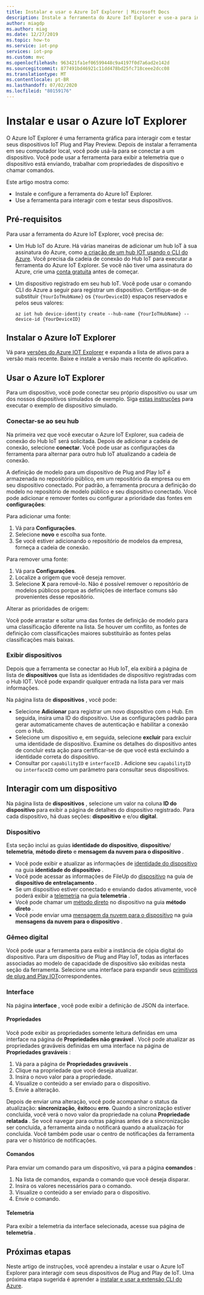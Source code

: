 ```yaml
---
title: Instalar e usar o Azure IoT Explorer | Microsoft Docs
description: Instale a ferramenta do Azure IoT Explorer e use-a para interagir com os dispositivos de visualização de Plug and Play de IoT conectados ao meu Hub IoT.
author: miagdp
ms.author: miag
ms.date: 12/27/2019
ms.topic: how-to
ms.service: iot-pnp
services: iot-pnp
ms.custom: mvc
ms.openlocfilehash: 963421fa1ef06599448c9a4197f0d7a6ad2e142d
ms.sourcegitcommit: 877491bd46921c11dd478bd25fc718ceee2dcc08
ms.translationtype: MT
ms.contentlocale: pt-BR
ms.lasthandoff: 07/02/2020
ms.locfileid: "80159176"
---
```

# <a name="install-and-use-azure-iot-explorer"></a>Instalar e usar o Azure IoT Explorer

O Azure IoT Explorer é uma ferramenta gráfica para interagir com e testar seus dispositivos IoT Plug and Play Preview. Depois de instalar a ferramenta em seu computador local, você pode usá-la para se conectar a um dispositivo. Você pode usar a ferramenta para exibir a telemetria que o dispositivo está enviando, trabalhar com propriedades de dispositivo e chamar comandos.

Este artigo mostra como:

- Instale e configure a ferramenta do Azure IoT Explorer.
- Use a ferramenta para interagir com e testar seus dispositivos.

## <a name="prerequisites"></a>Pré-requisitos

Para usar a ferramenta do Azure IoT Explorer, você precisa de:

- Um Hub IoT do Azure. Há várias maneiras de adicionar um hub IoT à sua assinatura do Azure, como [a criação de um hub IOT usando o CLI do Azure](../iot-hub/iot-hub-create-using-cli.md). Você precisa da cadeia de conexão do Hub IoT para executar a ferramenta do Azure IoT Explorer. Se você não tiver uma assinatura do Azure, crie uma [conta gratuita](https://azure.microsoft.com/free/?WT.mc_id=A261C142F) antes de começar.
- Um dispositivo registrado em seu hub IoT. Você pode usar o comando CLI do Azure a seguir para registrar um dispositivo. Certifique-se de substituir `{YourIoTHubName}` os `{YourDeviceID}` espaços reservados e pelos seus valores:

    ```azurecli-interactive
    az iot hub device-identity create --hub-name {YourIoTHubName} --device-id {YourDeviceID}
    ```

## <a name="install-azure-iot-explorer"></a>Instalar o Azure IoT Explorer

Vá para [versões do Azure IOT Explorer](https://github.com/Azure/azure-iot-explorer/releases) e expanda a lista de ativos para a versão mais recente. Baixe e instale a versão mais recente do aplicativo.

## <a name="use-azure-iot-explorer"></a>Usar o Azure IoT Explorer

Para um dispositivo, você pode conectar seu próprio dispositivo ou usar um dos nossos dispositivos simulados de exemplo. Siga [estas instruções](https://github.com/Azure/azure-iot-sdk-c/tree/public-preview/iothub_client/samples) para executar o exemplo de dispositivo simulado.

### <a name="connect-to-your-hub"></a>Conectar-se ao seu hub

Na primeira vez que você executar o Azure IoT Explorer, sua cadeia de conexão do Hub IoT será solicitada. Depois de adicionar a cadeia de conexão, selecione **conectar**. Você pode usar as configurações da ferramenta para alternar para outro hub IoT atualizando a cadeia de conexão.

A definição de modelo para um dispositivo de Plug and Play IoT é armazenada no repositório público, em um repositório da empresa ou em seu dispositivo conectado. Por padrão, a ferramenta procura a definição do modelo no repositório de modelo público e seu dispositivo conectado. Você pode adicionar e remover fontes ou configurar a prioridade das fontes em **configurações**:

Para adicionar uma fonte:

1. Vá para **Configurações**.
1. Selecione **novo** e escolha sua fonte.
1. Se você estiver adicionando o repositório de modelos da empresa, forneça a cadeia de conexão.

Para remover uma fonte:

1. Vá para **Configurações**.
1. Localize a origem que você deseja remover.
1. Selecione **X** para removê-lo. Não é possível remover o repositório de modelos públicos porque as definições de interface comuns são provenientes desse repositório.

Alterar as prioridades de origem:

Você pode arrastar e soltar uma das fontes de definição de modelo para uma classificação diferente na lista. Se houver um conflito, as fontes de definição com classificações maiores substituirão as fontes pelas classificações mais baixas.

### <a name="view-devices"></a>Exibir dispositivos

Depois que a ferramenta se conectar ao Hub IoT, ela exibirá a página de lista de **dispositivos** que lista as identidades de dispositivo registradas com o Hub IOT. Você pode expandir qualquer entrada na lista para ver mais informações.

Na página lista de **dispositivos** , você pode:

- Selecione **Adicionar** para registrar um novo dispositivo com o Hub. Em seguida, insira uma ID do dispositivo. Use as configurações padrão para gerar automaticamente chaves de autenticação e habilitar a conexão com o Hub.
- Selecione um dispositivo e, em seguida, selecione **excluir** para excluir uma identidade de dispositivo. Examine os detalhes do dispositivo antes de concluir esta ação para certificar-se de que você está excluindo a identidade correta do dispositivo.
- Consultar por `capabilityID` e `interfaceID` . Adicione seu `capabilityID` ou `interfaceID` como um parâmetro para consultar seus dispositivos.

## <a name="interact-with-a-device"></a>Interagir com um dispositivo

Na página lista de **dispositivos** , selecione um valor na coluna **ID do dispositivo** para exibir a página de detalhes do dispositivo registrado. Para cada dispositivo, há duas seções: **dispositivo** e e/ou **digital**.

### <a name="device"></a>Dispositivo

Esta seção inclui as guias **identidade do dispositivo**, **dispositivo**/ **telemetria**, **método direto** e **mensagem da nuvem para o dispositivo** .

- Você pode exibir e atualizar as informações de [identidade do dispositivo](../iot-hub/iot-hub-devguide-identity-registry.md) na guia **identidade do dispositivo** .
- Você pode acessar as informações de FileUp do [dispositivo](../iot-hub/iot-hub-devguide-device-twins.md) na guia de **dispositivo de entrelaçamento** .
- Se um dispositivo estiver conectado e enviando dados ativamente, você poderá exibir a [telemetria](../iot-hub/iot-hub-devguide-messages-read-builtin.md) na guia **telemetria** .
- Você pode chamar um [método direto](../iot-hub/iot-hub-devguide-direct-methods.md) no dispositivo na guia **método direto** .
- Você pode enviar uma [mensagem da nuvem para o dispositivo](../iot-hub/iot-hub-devguide-messages-c2d.md) na guia **mensagens da nuvem para o dispositivo** .

### <a name="digital-twin"></a>Gêmeo digital

Você pode usar a ferramenta para exibir a instância de cópia digital do dispositivo. Para um dispositivo de Plug and Play IoT, todas as interfaces associadas ao modelo de capacidade de dispositivo são exibidas nesta seção da ferramenta. Selecione uma interface para expandir seus [primitivos de plug and Play IOT](https://github.com/Azure/IoTPlugandPlay/tree/master/DTDL)correspondentes.

### <a name="interface"></a>Interface

Na página **interface** , você pode exibir a definição de JSON da interface.

#### <a name="properties"></a>Propriedades

Você pode exibir as propriedades somente leitura definidas em uma interface na página de **Propriedades não gravável** . Você pode atualizar as propriedades graváveis definidas em uma interface na página de **Propriedades graváveis** :

1. Vá para a página de **Propriedades graváveis** .
1. Clique na propriedade que você deseja atualizar.
1. Insira o novo valor para a propriedade.
1. Visualize o conteúdo a ser enviado para o dispositivo.
1. Envie a alteração.

Depois de enviar uma alteração, você pode acompanhar o status da atualização: **sincronização**, **êxito**ou **erro**. Quando a sincronização estiver concluída, você verá o novo valor da propriedade na coluna **Propriedade relatada** . Se você navegar para outras páginas antes de a sincronização ser concluída, a ferramenta ainda o notificará quando a atualização for concluída. Você também pode usar o centro de notificações da ferramenta para ver o histórico de notificações.

#### <a name="commands"></a>Comandos

Para enviar um comando para um dispositivo, vá para a página **comandos** :

1. Na lista de comandos, expanda o comando que você deseja disparar.
1. Insira os valores necessários para o comando.
1. Visualize o conteúdo a ser enviado para o dispositivo.
1. Envie o comando.

#### <a name="telemetry"></a>Telemetria

Para exibir a telemetria da interface selecionada, acesse sua página de **telemetria** .

## <a name="next-steps"></a>Próximas etapas

Neste artigo de instruções, você aprendeu a instalar e usar o Azure IoT Explorer para interagir com seus dispositivos de Plug and Play de IoT. Uma próxima etapa sugerida é aprender a [instalar e usar a extensão CLI do Azure](./howto-install-pnp-cli.md).
